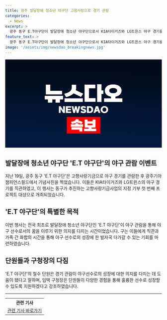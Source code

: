 ```yaml
---
title: 광주 발달장애 청소년 야구단 고향사랑으로 경기 관람
categories:
  - News
excerpt: >
  광주 동구 E.T야구단이 발달장애 청소년 야구단으로서 KIA타이거즈와 LG트윈스 야구 경기를 직관한 후, 기념사진을 찍는 모습이 화제다. 동구는 이들을 고향사랑기금의 지정 기부 대상으로 선정하고, 야구를 통해 성장과 꿈에 한 발자국 다가갈 수 있도록 응원했다. 단원들은 선수로의 성장을 다지는데 도움이 됐다고 전했으며, 임택 구청장은 향후 성장을 지원하겠다고 강조했다. 발달장애 청소년의 이야기와 지역사회의 소중한 동행이 눈길을 끈다.
feature_text: >
  광주 동구 E.T야구단이 발달장애 청소년 야구단으로서 KIA타이거즈와 LG트윈스 야구 경기를 직관한 후, 기념사진을 찍는 모습이 화제다. 동구는 이들을 고향사랑기금의 지정 기부 대상으로 선정하고, 야구를 통해 성장과 꿈에 한 발자국 다가갈 수 있도록 응원했다. 단원들은 선수로의 성장을 다지는데 도움이 됐다고 전했으며, 임택 구청장은 향후 성장을 지원하겠다고 강조했다. 발달장애 청소년의 이야기와 지역사회의 소중한 동행이 눈길을 끈다.
image: '/assets/img/newsdao_breakingnews.jpg'
---
```


<p><img src="/assets/img/newsdao_breakingnews.jpg" alt="implanttips 속보" /></p>

<h2 data-ke-size="size26">발달장애 청소년 야구단 'E.T 야구단'의 야구 관람 이벤트</h2>

<p data-ke-size="size16">지난 19일, 광주 동구 'E.T 야구단'은 고향사랑기금으로 야구 경기를 관람한 후 광주기아챔피언스필드에서 기념사진을 찍었습니다. 이들은 KIA타이거즈와 LG트윈스의 야구 경기를 직관하였고, 이 행사는 동구가 추진하는 고향사랑기금사업의 지정 기부 첫 번째 프로젝트 대상으로 개최되었습니다.</p>

<h2 data-ke-size="size26">'E.T 야구단'의 특별한 목적</h2>

<p data-ke-size="size16">이번 행사는 전국 최초로 발달장애 청소년 야구단인 'E.T 야구단'이 야구 관람을 통해 야구 선수로서의 꿈을 이루기 위한 의지를 다지는 시간이었습니다. 구는 이들에게 직관과 가족 간 화합의 시간을 통해 야구 선수로의 성장에 한 발자국 다가갈 수 있는 기회를 마련하였습니다.</p>

<h2 data-ke-size="size26">단원들과 구청장의 다짐</h2>

<p data-ke-size="size16">'E.T 야구단'의 철수 단원은 경기 관람이 야구선수로의 성장에 대한 의지를 다지는 데 도움이 됐다고 말하며, 임택 구청장은 단원들이 다양한 경험을 통해 훌륭한 선수로 성장할 수 있도록 지원하겠다고 강조하였습니다.</p>

<hr>

<table>
    <tr>
        <th>관련 기사</th>
    </tr>
    <tr>
        <td style="text-align: center; height: 17px;"><a href="https://news.naver.com/main/read.naver?mode=LSD&mid=sec&sid1=102&oid=421&aid=0006095669">관련 기사 바로가기</a></td>
    </tr>
</table>

